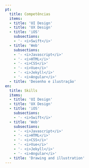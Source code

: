 ```yaml
---
pt:
  title: Competências
  items:
  - title: 'UI Design'
  - title: 'UX Design'
  - title: 'iOS'
    subsections:
    - '- <i>Swift</i>'
  - title: 'Web'
    subsections:
    - '- <i>Javascript</i>'
    - '- <i>HTML</i>'
    - '- <i>CSS</i>'
    - '- <i>Vue</i>'
    - '- <i>Jekyll</i>'
    - '- <i>Angular</i>'
  - title: 'Desenho e ilustração'
en:
  title: Skills
  items:
  - title: 'UI Design'
  - title: 'UX Design'
  - title: 'iOS'
    subsections:
    - '- <i>Swift</i>'
  - title: 'Web'
    subsections:
    - '- <i>Javascript</i>'
    - '- <i>HTML</i>'
    - '- <i>CSS</i>'
    - '- <i>Vue</i>'
    - '- <i>Jekyll</i>'
    - '- <i>Angular</i>'
  - title: 'Drawing and illustration'
---
```

